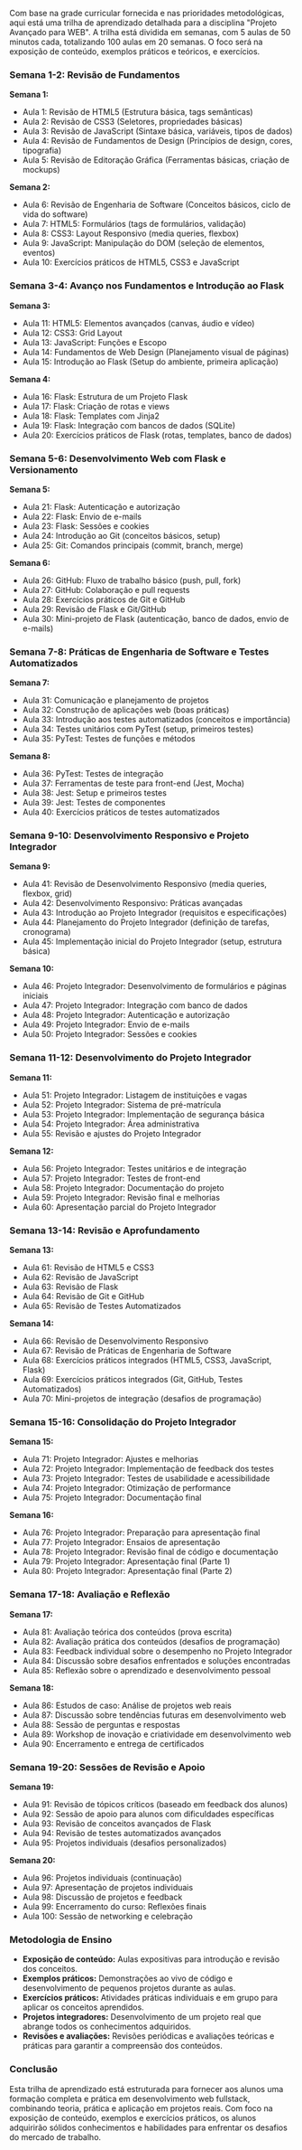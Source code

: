 Com base na grade curricular fornecida e nas prioridades metodológicas, aqui está uma trilha de aprendizado detalhada para a disciplina "Projeto Avançado para WEB". A trilha está dividida em semanas, com 5 aulas de 50 minutos cada, totalizando 100 aulas em 20 semanas. O foco será na exposição de conteúdo, exemplos práticos e teóricos, e exercícios.

### Semana 1-2: Revisão de Fundamentos
**Semana 1:**
- Aula 1: Revisão de HTML5 (Estrutura básica, tags semânticas)
- Aula 2: Revisão de CSS3 (Seletores, propriedades básicas)
- Aula 3: Revisão de JavaScript (Sintaxe básica, variáveis, tipos de dados)
- Aula 4: Revisão de Fundamentos de Design (Princípios de design, cores, tipografia)
- Aula 5: Revisão de Editoração Gráfica (Ferramentas básicas, criação de mockups)

**Semana 2:**
- Aula 6: Revisão de Engenharia de Software (Conceitos básicos, ciclo de vida do software)
- Aula 7: HTML5: Formulários (tags de formulários, validação)
- Aula 8: CSS3: Layout Responsivo (media queries, flexbox)
- Aula 9: JavaScript: Manipulação do DOM (seleção de elementos, eventos)
- Aula 10: Exercícios práticos de HTML5, CSS3 e JavaScript

### Semana 3-4: Avanço nos Fundamentos e Introdução ao Flask
**Semana 3:**
- Aula 11: HTML5: Elementos avançados (canvas, áudio e vídeo)
- Aula 12: CSS3: Grid Layout
- Aula 13: JavaScript: Funções e Escopo
- Aula 14: Fundamentos de Web Design (Planejamento visual de páginas)
- Aula 15: Introdução ao Flask (Setup do ambiente, primeira aplicação)

**Semana 4:**
- Aula 16: Flask: Estrutura de um Projeto Flask
- Aula 17: Flask: Criação de rotas e views
- Aula 18: Flask: Templates com Jinja2
- Aula 19: Flask: Integração com bancos de dados (SQLite)
- Aula 20: Exercícios práticos de Flask (rotas, templates, banco de dados)

### Semana 5-6: Desenvolvimento Web com Flask e Versionamento
**Semana 5:**
- Aula 21: Flask: Autenticação e autorização
- Aula 22: Flask: Envio de e-mails
- Aula 23: Flask: Sessões e cookies
- Aula 24: Introdução ao Git (conceitos básicos, setup)
- Aula 25: Git: Comandos principais (commit, branch, merge)

**Semana 6:**
- Aula 26: GitHub: Fluxo de trabalho básico (push, pull, fork)
- Aula 27: GitHub: Colaboração e pull requests
- Aula 28: Exercícios práticos de Git e GitHub
- Aula 29: Revisão de Flask e Git/GitHub
- Aula 30: Mini-projeto de Flask (autenticação, banco de dados, envio de e-mails)

### Semana 7-8: Práticas de Engenharia de Software e Testes Automatizados
**Semana 7:**
- Aula 31: Comunicação e planejamento de projetos
- Aula 32: Construção de aplicações web (boas práticas)
- Aula 33: Introdução aos testes automatizados (conceitos e importância)
- Aula 34: Testes unitários com PyTest (setup, primeiros testes)
- Aula 35: PyTest: Testes de funções e métodos

**Semana 8:**
- Aula 36: PyTest: Testes de integração
- Aula 37: Ferramentas de teste para front-end (Jest, Mocha)
- Aula 38: Jest: Setup e primeiros testes
- Aula 39: Jest: Testes de componentes
- Aula 40: Exercícios práticos de testes automatizados

### Semana 9-10: Desenvolvimento Responsivo e Projeto Integrador
**Semana 9:**
- Aula 41: Revisão de Desenvolvimento Responsivo (media queries, flexbox, grid)
- Aula 42: Desenvolvimento Responsivo: Práticas avançadas
- Aula 43: Introdução ao Projeto Integrador (requisitos e especificações)
- Aula 44: Planejamento do Projeto Integrador (definição de tarefas, cronograma)
- Aula 45: Implementação inicial do Projeto Integrador (setup, estrutura básica)

**Semana 10:**
- Aula 46: Projeto Integrador: Desenvolvimento de formulários e páginas iniciais
- Aula 47: Projeto Integrador: Integração com banco de dados
- Aula 48: Projeto Integrador: Autenticação e autorização
- Aula 49: Projeto Integrador: Envio de e-mails
- Aula 50: Projeto Integrador: Sessões e cookies

### Semana 11-12: Desenvolvimento do Projeto Integrador
**Semana 11:**
- Aula 51: Projeto Integrador: Listagem de instituições e vagas
- Aula 52: Projeto Integrador: Sistema de pré-matrícula
- Aula 53: Projeto Integrador: Implementação de segurança básica
- Aula 54: Projeto Integrador: Área administrativa
- Aula 55: Revisão e ajustes do Projeto Integrador

**Semana 12:**
- Aula 56: Projeto Integrador: Testes unitários e de integração
- Aula 57: Projeto Integrador: Testes de front-end
- Aula 58: Projeto Integrador: Documentação do projeto
- Aula 59: Projeto Integrador: Revisão final e melhorias
- Aula 60: Apresentação parcial do Projeto Integrador

### Semana 13-14: Revisão e Aprofundamento
**Semana 13:**
- Aula 61: Revisão de HTML5 e CSS3
- Aula 62: Revisão de JavaScript
- Aula 63: Revisão de Flask
- Aula 64: Revisão de Git e GitHub
- Aula 65: Revisão de Testes Automatizados

**Semana 14:**
- Aula 66: Revisão de Desenvolvimento Responsivo
- Aula 67: Revisão de Práticas de Engenharia de Software
- Aula 68: Exercícios práticos integrados (HTML5, CSS3, JavaScript, Flask)
- Aula 69: Exercícios práticos integrados (Git, GitHub, Testes Automatizados)
- Aula 70: Mini-projetos de integração (desafios de programação)

### Semana 15-16: Consolidação do Projeto Integrador
**Semana 15:**
- Aula 71: Projeto Integrador: Ajustes e melhorias
- Aula 72: Projeto Integrador: Implementação de feedback dos testes
- Aula 73: Projeto Integrador: Testes de usabilidade e acessibilidade
- Aula 74: Projeto Integrador: Otimização de performance
- Aula 75: Projeto Integrador: Documentação final

**Semana 16:**
- Aula 76: Projeto Integrador: Preparação para apresentação final
- Aula 77: Projeto Integrador: Ensaios de apresentação
- Aula 78: Projeto Integrador: Revisão final de código e documentação
- Aula 79: Projeto Integrador: Apresentação final (Parte 1)
- Aula 80: Projeto Integrador: Apresentação final (Parte 2)

### Semana 17-18: Avaliação e Reflexão
**Semana 17:**
- Aula 81: Avaliação teórica dos conteúdos (prova escrita)
- Aula 82: Avaliação prática dos conteúdos (desafios de programação)
- Aula 83: Feedback individual sobre o desempenho no Projeto Integrador
- Aula 84: Discussão sobre desafios enfrentados e soluções encontradas
- Aula 85: Reflexão sobre o aprendizado e desenvolvimento pessoal

**Semana 18:**
- Aula 86: Estudos de caso: Análise de projetos web reais
- Aula 87: Discussão sobre tendências futuras em desenvolvimento web
- Aula 88: Sessão de perguntas e respostas
- Aula 89: Workshop de inovação e criatividade em desenvolvimento web
- Aula 90: Encerramento e entrega de certificados

### Semana 19-20: Sessões de Revisão e Apoio
**Semana 19:**
- Aula 91: Revisão de tópicos críticos (baseado em feedback dos alunos)
- Aula 92: Sessão de apoio para alunos com dificuldades específicas
- Aula 93: Revisão de conceitos avançados de Flask
- Aula 94: Revisão de testes automatizados avançados
- Aula 95: Projetos individuais (desafios personalizados)

**Semana 20:**
- Aula 96: Projetos individuais (continuação)
- Aula 97: Apresentação de projetos individuais
- Aula 98: Discussão de projetos e feedback
- Aula 99: Encerramento do curso: Reflexões finais
- Aula 100: Sessão de networking e celebração

### Metodologia de Ensino
- **Exposição de conteúdo:** Aulas expositivas para introdução e revisão dos conceitos.
- **Exemplos práticos:** Demonstrações ao vivo de código e desenvolvimento de pequenos projetos durante as aulas.
- **Exercícios práticos:** Atividades práticas individuais e em grupo para aplicar os conceitos aprendidos.
- **Projetos integradores:** Desenvolvimento de um projeto real que abrange todos os conhecimentos adquiridos.
- **Revisões e avaliações:** Revisões periódicas e avaliações teóricas e práticas para garantir a compreensão dos conteúdos.

### Conclusão
Esta trilha de aprendizado está estruturada para fornecer aos alunos uma formação completa e prática em desenvolvimento web fullstack, combinando teoria, prática e aplicação em projetos reais. Com foco na exposição de conteúdo, exemplos e exercícios práticos, os alunos adquirirão sólidos conhecimentos e habilidades para enfrentar os desafios do mercado de trabalho.